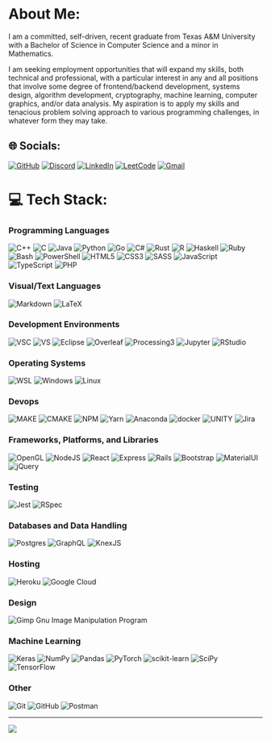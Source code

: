 # About Me:
I am a committed, self-driven, recent graduate from Texas A&M University with a Bachelor of Science in Computer Science and a minor in Mathematics.

I am seeking employment opportunities that will expand my skills, both technical and professional, with a particular interest in any and all positions that involve some degree of frontend/backend development, systems design, algorithm development, cryptography, machine learning, computer graphics, and/or data analysis. My aspiration is to apply my skills and tenacious problem solving approach to various programming challenges, in whatever form they may take.

## 🌐 Socials:
[![GitHub](https://img.shields.io/badge/TAMU_GitHub-181717.svg?logo=github&logoColor=white)](https://github.com/lacarbo05) [![Discord](https://img.shields.io/badge/Discord-5865F2.svg?logo=discord&logoColor=white)](https://discordapp.com/users/657334339591471114) [![LinkedIn](https://img.shields.io/badge/LinkedIn-0077B5.svg?logo=linkedin&logoColor=white)](https://linkedin.com/in/https://www.linkedin.com/in/logan-a-carbo/) [![LeetCode](https://img.shields.io/badge/LeetCode-FFA116.svg?logo=leetcode&logoColor=white)](https://leetcode.com/u/lacarbo/) [![Gmail](https://img.shields.io/badge/Gmail-D14836.svg?logo=gmail&logoColor=white)](mailto:lacarbo05@gmail.com)

# 💻 Tech Stack:
### Programming Languages
![C++](https://img.shields.io/badge/c++-00599C.svg?style=for-the-badge&logo=c%2B%2B&logoColor=white) ![C](https://img.shields.io/badge/c-00599C.svg?style=for-the-badge&logo=c&logoColor=white) ![Java](https://img.shields.io/badge/java-ED8B00.svg?style=for-the-badge&logo=java&logoColor=white) ![Python](https://img.shields.io/badge/python-3670A0?style=for-the-badge&logo=python&logoColor=ffdd54) ![Go](https://img.shields.io/badge/Go-00ADD8.svg?style=for-the-badge&logo=go&logoColor=white) ![C#](https://img.shields.io/badge/c%23-512BD4.svg?style=for-the-badge&logo=csharp&logoColor=white) ![Rust](https://img.shields.io/badge/rust-000000.svg?style=for-the-badge&logo=rust&logoColor=white) ![R](https://img.shields.io/badge/r-276DC3.svg?style=for-the-badge&logo=r&logoColor=white) ![Haskell](https://img.shields.io/badge/Haskell-5e5086?style=for-the-badge&logo=haskell&logoColor=white) ![Ruby](https://img.shields.io/badge/ruby-CC342D.svg?style=for-the-badge&logo=ruby&logoColor=white)  ![Bash](https://img.shields.io/badge/Bash-121011.svg?style=for-the-badge&logo=gnu-bash&logoColor=white) ![PowerShell](https://img.shields.io/badge/PowerShell-5391FE.svg?style=for-the-badge&logo=powershell&logoColor=white) ![HTML5](https://img.shields.io/badge/html5-E34F26.svg?style=for-the-badge&logo=html5&logoColor=white) ![CSS3](https://img.shields.io/badge/css3-1572B6.svg?style=for-the-badge&logo=css3&logoColor=white) ![SASS](https://img.shields.io/badge/SASS-hotpink.svg?style=for-the-badge&logo=SASS&logoColor=white) ![JavaScript](https://img.shields.io/badge/javascript-323330.svg?style=for-the-badge&logo=javascript&logoColor=F7DF1E) ![TypeScript](https://img.shields.io/badge/typescript-007ACC.svg?style=for-the-badge&logo=typescript&logoColor=white) ![PHP](https://img.shields.io/badge/php-777BB4.svg?style=for-the-badge&logo=php&logoColor=white)
### Visual/Text Languages
![Markdown](https://img.shields.io/badge/markdown-000000.svg?style=for-the-badge&logo=markdown&logoColor=white) ![LaTeX](https://img.shields.io/badge/latex-008080.svg?style=for-the-badge&logo=latex&logoColor=white) 
### Development Environments
![VSC](https://img.shields.io/badge/Visual_Studio_Code-007ACC.svg?style=for-the-badge&logo=visualstudiocode&logoColor=white) ![VS](https://img.shields.io/badge/Visual_Studio-5C2D91.svg?style=for-the-badge&logo=visualstudio&logoColor=white) ![Eclipse](https://img.shields.io/badge/Eclipse_IDE-2C2255.svg?style=for-the-badge&logo=eclipseide&logoColor=white) ![Overleaf](https://img.shields.io/badge/Overleaf-47A141.svg?style=for-the-badge&logo=overleaf&logoColor=white) ![Processing3](https://img.shields.io/badge/Processing-006699.svg?style=for-the-badge&logo=processingfoundation&logoColor=white) ![Jupyter](https://img.shields.io/badge/Jupyter-F37626.svg?style=for-the-badge&logo=jupyter&logoColor=white) ![RStudio](https://img.shields.io/badge/RStudio-75AADB.svg?style=for-the-badge&logo=rstudioide&logoColor=white) 
### Operating Systems
![WSL](https://img.shields.io/badge/WSL-E95420.svg?style=for-the-badge&logo=ubuntu&logoColor=white) ![Windows](https://img.shields.io/badge/Windows-0078D4.svg?style=for-the-badge&logo=windows&logoColor=white) ![Linux](https://img.shields.io/badge/Linux-FFFFFF.svg?style=for-the-badge&logo=linux&logoColor=black)
### Devops
![MAKE](https://img.shields.io/badge/Make-6D00CC.svg?style=for-the-badge&logo=make&logoColor=white) ![CMAKE](https://img.shields.io/badge/CMake-064F8C.svg?style=for-the-badge&logo=cmake&logoColor=white) ![NPM](https://img.shields.io/badge/NPM-000000.svg?style=for-the-badge&logo=npm&logoColor=white) ![Yarn](https://img.shields.io/badge/yarn-2C8EBB.svg?style=for-the-badge&logo=yarn&logoColor=white) ![Anaconda](https://img.shields.io/badge/Anaconda-44A833.svg?style=for-the-badge&logo=anaconda&logoColor=white) ![docker](https://img.shields.io/badge/docker-2496ED.svg?style=for-the-badge&logo=docker&logoColor=white) ![UNITY](https://img.shields.io/badge/Unity-20232a.svg?style=for-the-badge&logo=unity&logoColor=white) ![Jira](https://img.shields.io/badge/Jira-0052CC.svg?style=for-the-badge&logo=jira&logoColor=white)
### Frameworks, Platforms, and Libraries
![OpenGL](https://img.shields.io/badge/OpenGL-FFFFFF.svg?style=for-the-badge&logo=opengl) ![NodeJS](https://img.shields.io/badge/node.js-6DA55F?style=for-the-badge&logo=node.js&logoColor=white) ![React](https://img.shields.io/badge/react-20232a.svg?style=for-the-badge&logo=react&logoColor=61DAFB) ![Express](https://img.shields.io/badge/Express-000000.svg?style=for-the-badge&logo=express&logoColor=61DAFB) ![Rails](https://img.shields.io/badge/rails-CC0000.svg?style=for-the-badge&logo=ruby-on-rails&logoColor=white) ![Bootstrap](https://img.shields.io/badge/bootstrap-563D7C.svg?style=for-the-badge&logo=bootstrap&logoColor=white) ![MaterialUI](https://img.shields.io/badge/Material_UI-007FFF.svg?style=for-the-badge&logo=mui&logoColor=white) ![jQuery](https://img.shields.io/badge/jquery-0769AD.svg?style=for-the-badge&logo=jquery&logoColor=white)
### Testing
![Jest](https://img.shields.io/badge/Jest-C21325?style=for-the-badge&logo=Jest&logoColor=white) ![RSpec](https://img.shields.io/badge/RSpec-CC342D.svg?style=for-the-badge&logo=ruby&logoColor=white)
### Databases and Data Handling
![Postgres](https://img.shields.io/badge/postgres-316192.svg?style=for-the-badge&logo=postgresql&logoColor=white) ![GraphQL](https://img.shields.io/badge/GraphQL-E10098.svg?style=for-the-badge&logo=graphql&logoColor=white) ![KnexJS](https://img.shields.io/badge/Knex.JS-D26B38.svg?style=for-the-badge&logo=knexdotjs&logoColor=white)
### Hosting
![Heroku](https://img.shields.io/badge/heroku-430098.svg?style=for-the-badge&logo=heroku&logoColor=white) ![Google Cloud](https://img.shields.io/badge/Google%20Cloud-4285F4.svg?style=for-the-badge&logo=google-cloud&logoColor=white)
### Design
![Gimp Gnu Image Manipulation Program](https://img.shields.io/badge/Gimp-657D8B?style=for-the-badge&logo=gimp&logoColor=FFFFFF)
### Machine Learning
![Keras](https://img.shields.io/badge/Keras-D00000.svg?style=for-the-badge&logo=Keras&logoColor=white) ![NumPy](https://img.shields.io/badge/numpy-013243.svg?style=for-the-badge&logo=numpy&logoColor=white) ![Pandas](https://img.shields.io/badge/pandas-150458.svg?style=for-the-badge&logo=pandas&logoColor=white) ![PyTorch](https://img.shields.io/badge/PyTorch-EE4C2C.svg?style=for-the-badge&logo=PyTorch&logoColor=white) ![scikit-learn](https://img.shields.io/badge/scikit--learn-F7931E.svg?style=for-the-badge&logo=scikit-learn&logoColor=white) ![SciPy](https://img.shields.io/badge/SciPy-0C55A5.svg?style=for-the-badge&logo=scipy&logoColor=%white) ![TensorFlow](https://img.shields.io/badge/TensorFlow-FF6F00.svg?style=for-the-badge&logo=TensorFlow&logoColor=white)
### Other
![Git](https://img.shields.io/badge/Git-F05032.svg?style=for-the-badge&logo=git&logoColor=white) ![GitHub](https://img.shields.io/badge/GitHub-181717.svg?style=for-the-badge&logo=github&logoColor=white) ![Postman](https://img.shields.io/badge/Postman-FF6C37?style=for-the-badge&logo=postman&logoColor=white)

---
[![](https://visitcount.itsvg.in/api?id=lemursauce&icon=0&color=4)](https://visitcount.itsvg.in)
